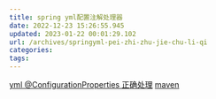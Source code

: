 ```yaml
---
title: spring yml配置注解处理器
date: 2022-12-23 15:26:55.945
updated: 2023-01-22 00:01:29.102
url: /archives/springyml-pei-zhi-zhu-jie-chu-li-qi
categories: 
tags: 
---
```


[yml  @ConfigurationProperties 正确处理](https://docs.spring.io/spring-boot/docs/2.5.5/reference/html/configuration-metadata.html#configuration-metadata.annotation-processor)
[maven](https://mvnrepository.com/artifact/org.springframework.boot/spring-boot-configuration-processor)